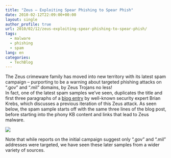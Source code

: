 ```yaml
---
title: "Zeus – Exploiting Spear Phishing to Spear Phish"
date: 2010-02-12T22:09:00+00:00
layout: single
author_profile: true
url: 2010/02/12/zeus-exploiting-spear-phishing-to-spear-phish/
tags:
  - malware
  - phishing
  - spam
lang: en
categories: 
  - TechBlog
---
```

The Zeus crimeware family has moved into new territory with its latest spam campaign – purporting to be a warning about targeted phishing attacks on “.gov” and “.mil” domains, by Zeus Trojans no less!  
In fact, one of the latest spam samples we’ve seen, duplicates the title and first three paragraphs of a [blog entry](http://www.krebsonsecurity.com/2010/02/zeus-attack-spoofs-nsa-targets-gov-and-mil/) by well-known security expert Brian Krebs, which discusses a previous iteration of this Zeus attack. As seen below, the spam sample starts off with the same three lines of the blog post, before starting into the phony KB content and links that lead to Zeus malware.

[![](http://2.bp.blogspot.com/_vaUVXcmC3OI/S3XKNU8l8TI/AAAAAAAAA6w/LR9vBrOAmUM/s640/zbot-spearphish.png)](http://2.bp.blogspot.com/_vaUVXcmC3OI/S3XKNU8l8TI/AAAAAAAAA6w/LR9vBrOAmUM/s1600-h/zbot-spearphish.png)

Note that while reports on the initial campaign suggest only “.gov” and “.mil” addresses were targeted, we have seen these later samples from a wider variety of sources.
